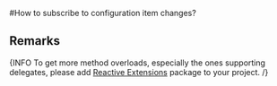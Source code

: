 ﻿#How to subscribe to configuration item changes?

## Remarks

{INFO To get more method overloads, especially the ones supporting delegates, please add [Reactive Extensions](http://nuget.org/packages/Rx-Main) package to your project. /}
